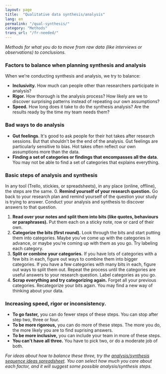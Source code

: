 ```yaml
---
layout: page
title:  "Qualitative data synthesis/analysis"
lang: en
permalink: "/qual-synthesis/"
category: "Methods"
trans_url: "/fr-needed/"
---
```


_Methods for what you do to move from raw data (like interviews or observations) to conclusions._

### Factors to balance when planning synthesis and analysis
When we're conducting synthesis and analysis, we try to balance:
* **Inclusivity.** How much can people other than researchers participate in analysis?
* **Rigor.** How thorough is the analysis process? How likely are we to discover surprising patterns instead of repeating our own assumptions?
* **Speed.** How long does it take to do the synthesis analysis? Are the results ready by the time my team needs them?

### Bad ways to do analysis
* **Gut feelings**. It's good to ask people for their hot takes after research sessions. But that shouldn't be the end of the analysis. Gut feelings are particularly sensitive to bias. Hot takes often reflect our own assumptions more than the data.
* **Finding a set of categories or findings that encompasses all the data**. You may not be able to find a set of categories that explains everything. 

### Basic steps of analysis and synthesis
In any tool (Trello, stickies, or spreadsheets), in any place (online, offline), the steps are the same.
0. **Remind yourself of your research question.** Go back to your research plan and remind yourself of the question your study is trying to answer. Conduct your analysis and synthesis to discover answers to that question.
1. **Read over your notes and split them into bits (like quotes, behaviours or paraphrases).** Put them each on a sticky note, row or card of their own.
2. **Categorize the bits (first round).** Look through the bits and start putting them into categories. Maybe you’ve come up with the categories in advance, or maybe you're coming up with them as you go. Try labeling each category.
3. **Split or combine your categories.** If you have lots of categories with a few bits in each, figure out ways to combine them into bigger categories. If you have a few categories with many bits in each, figure out ways to split them out. Repeat the process until the categories are useful answers to your research question. Label categories as you go.
4. **Scrap everything and try categorizing again.** Forget all your previous categories. Recategorize your bits again. You may find a new way of thinking about your data.

### Increasing speed, rigor or inconsistency.
* **To go faster,** you can do fewer steps of these steps. You can stop after step two, three or four.
* **To be more rigorous,** you can do more of these steps. The more you do, the more likely you are to find suprising answers.
* **To be more inclusive,** you can include your team in more of these steps.
* **You can't have all three.** You have to pick two, or do a moderate job of both.

_For ideas about how to balance these three, try the [analysis/synthesis sequence ideas spreadsheet](https://docs.google.com/spreadsheets/d/1TBak_epx_Lc_JHDtY8AWXkjNv8Mc6ZjtmIP5kYBHpRA/edit?usp=sharing). You can select how much you care about each factor, and it will suggest some possible analysis/synthesis steps._
